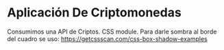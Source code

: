 # Aplicación De Criptomonedas

Consumimos una API de Criptos.
CSS module.
Para darle sombra al borde del cuadro se uso:
https://getcssscan.com/css-box-shadow-examples